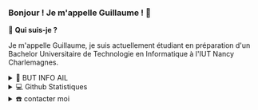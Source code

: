 ### Bonjour ! Je m'appelle Guillaume ! 👋

🤔 <strong>Qui suis-je ?</strong>

Je m'appelle Guillaume, je suis actuellement étudiant en préparation d'un Bachelor Universitaire de Technologie en Informatique à l'IUT Nancy Charlemagnes.

<details>
  <summary>🏫 BUT INFO AIL</summary>
  <br>
  
  <details>
    <summary>  Qu'est-ce qu'un B.U.T ?</summary>
  </details>
  
  <details>
    <summary>l'Objectif d'un BUT AIL</summary>
  </details>
  
</details>

<details>
    <summary>💻 Github Statistiques</summary>
    <br>
    <img src="https://github-readme-stats.vercel.app/api?username=gretter6&show_icons=true&theme=radical" />
    <img src="https://github-readme-streak-stats.herokuapp.com/?user=gretter6&theme=radical" />
    <img src="https://github-readme-stats.anuraghazra1.vercel.app/api/top-langs/?username=gretter6&theme=dark&hide_border=true&no-bg=true&no-frame=true&langs_count=10" />
    <img src="https://github-profile-trophy.vercel.app/?username=gretter6" />
</details>

<details>
  <summary>☎️ contacter moi</summary>
<div>
  <samp>
    <h2 align="center">you can reach me by:</h2>
    <p align="center">
      <br/>
      <a href="guillaume.retter@gmail.com" target="blank"><img align="center"
         src="https://img.shields.io/badge/gmail-EA4335.svg?style=for-the-badge&logo=gmail&logoColor=white"
         alt="azzar" height="30"/></a>
    </p>
  </samp>
</div>
</details>

<!--
**gretter6/gretter6** is a ✨ _special_ ✨ repository because its `README.md` (this file) appears on your GitHub profile.

  - 🔭 I’m currently working on ...
- 🌱 I’m currently learning ...
- 👯 I’m looking to collaborate on ...
- 🤔 I’m looking for help with ...
- 💬 Ask me about ...
- 📫 How to reach me: ...
- 😄 Pronouns: ...
- ⚡ Fun fact: ...
-->
